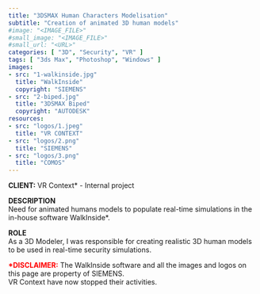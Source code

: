 ```yaml
---
title: "3DSMAX Human Characters Modelisation"
subtitle: "Creation of animated 3D human models"
#image: "<IMAGE_FILE>"
#small_image: "<IMAGE_FILE>"
#small_url: "<URL>"
categories: [ "3D", "Security", "VR" ]
tags: [ "3ds Max", "Photoshop", "Windows" ]
images:
- src: "1-walkinside.jpg"
  title: "WalkInside"
  copyright: "SIEMENS"
- src: "2-biped.jpg"
  title: "3DSMAX Biped"
  copyright: "AUTODESK"
resources:
- src: "logos/1.jpeg"
  title: "VR CONTEXT"
- src: "logos/2.png"
  title: "SIEMENS"
- src: "logos/3.png"
  title: "COMOS"
---
```


<b>CLIENT:</b> VR Context* - Internal project<br>

<b>DESCRIPTION</b><br>
Need for animated humans models to populate real-time simulations in the in-house software WalkInside*.<br>

<b>ROLE</b><br>
As a 3D Modeler, I was responsible for creating realistic 3D human models to be used in real-time security simulations.<br>

<b style="color: red;">*DISCLAIMER:</b> The WalkInside software and all the images and logos on this page are property of SIEMENS.<br>
VR Context have now stopped their activities.<br>
